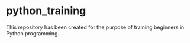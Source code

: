 # python_training
This repository has been created for the purpose of training beginners in Python programming.

